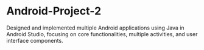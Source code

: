 # Android-Project-2
Designed and implemented multiple Android applications using Java in Android Studio, focusing on core functionalities, multiple activities, and user interface components.
